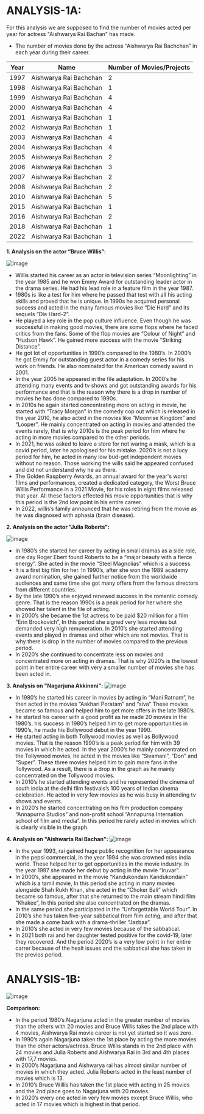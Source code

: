 # **ANALYSIS-1A:**
For this analysis we are supposed to find the number of movies acted per year for actress  "Aishwarya Rai Bachan" has made.
* The number of movies done by the actress “Aishwarya Rai Bachchan” in each year during
their career.


| Year | Name                     | Number of Movies/Projects |
|------|--------------------------|---------------------------|
| 1997 | Aishwarya Rai Bachchan   | 2                         |
| 1998 | Aishwarya Rai Bachchan   | 1                         |
| 1999 | Aishwarya Rai Bachchan   | 4                         |
| 2000 | Aishwarya Rai Bachchan   | 4                         |
| 2001 | Aishwarya Rai Bachchan   | 1                         |
| 2002 | Aishwarya Rai Bachchan   | 1                         |
| 2003 | Aishwarya Rai Bachchan   | 4                         |
| 2004 | Aishwarya Rai Bachchan   | 4                         |
| 2005 | Aishwarya Rai Bachchan   | 2                         |
| 2006 | Aishwarya Rai Bachchan   | 3                         |
| 2007 | Aishwarya Rai Bachchan   | 2                         |
| 2008 | Aishwarya Rai Bachchan   | 2                         |
| 2010 | Aishwarya Rai Bachchan   | 5                         |
| 2015 | Aishwarya Rai Bachchan   | 1                         |
| 2016 | Aishwarya Rai Bachchan   | 2                         |
| 2018 | Aishwarya Rai Bachchan   | 1                         |
| 2022 | Aishwarya Rai Bachchan   | 1                         |

**1. Analysis on the actor “Bruce Willis”:**

![image](https://github.com/saisanthosh1982/SQL-queries-on-IMDB-website/assets/158448930/4052ece8-653b-42cc-a8af-18b03a81a07b)

* Willis started his career as an actor in television series “Moonlighting” in the year 1985
and he won Emmy Award for outstanding leader actor in the drama series. He had his
lead role in a feature film in the year 1987.
* 1980s is like a test for him where he passed that test with all his acting skills and proved
that he is unique. In 1990s he acquired personal success and acted in the many famous
movies like “Die Hard” and its sequels “Die Hard-2”.
* He played a key role in the pop culture influence. Even though he was successful in
making good movies, there are some flops where he faced critics from the fans. Some
of the flop movies are “Colour of Night” and “Hudson Hawk”. He gained more success
with the movie “Striking Distance”.
* He got lot of opportunities in 1990’s compared to the 1980’s. In 2000’s he got Emmy
for outstanding guest actor in a comedy series for his work on friends. He also
nominated for the American comedy award in 2001.
* In the year 2005 he appeared in the file adaptation. In 2000’s he attending many events
and tv shows and got outstanding awards for his performance and that is the reason why
there is a drop in number of movies he has done compared to 1990s.
* In 2010s he again started concentrating more on acting in movie, he started with “Tracy
Morgan” in the comedy cop out which is released in the year 2010, he also acted in the
movies like “Moonrise Kingdom” and “Looper”. He mainly concentrated on acting in
movies and attended the events rarely, that is why 2010s is the peak period for him
where he acting in more movies compared to the other periods.
* In 2021, he was asked to leave a store for not waring a mask, which is a covid period,
later he apologised for his mistake. 2020’s is not a lucy period for him, he acted in many
low bud-get independent movies without no reason. Those working the wills said he
appeared confused and did not understand why he as there.
* The Golden Raspberry Awards, an annual award for the year's worst films and
performances, created a dedicated category, the Worst Bruce Willis Performance in a
2021 Movie, for his roles in eight films released that year. All these factors effected his
movie opportunities that is why this period is the 2nd low point in his entire career.
* In 2022, willis’s family announced that he was retiring from the movie as he was
diagnosed with aphasia (brain disease).

**2. Analysis on the actor "Julia Roberts":**

![image](https://github.com/saisanthosh1982/SQL-queries-on-IMDB-website/assets/158448930/1fbee89f-f225-40c3-bea8-da3a61a16600)

* In 1980’s she started her career by acting in small dramas as a side role, one day Roger
Ebert found Roberts to be a “major beauty with a fierce energy”. She acted in the movie
“Steel Magnolias” which is a success.
* It is a first big film for her. In 1990’s, after she won the 1989 academy award
nomination, she gained further notice from the worldwide audiences and same time she
got many offers from the famous directors from different countries.
* By the late 1990’s she enjoyed renewed success in the romantic comedy genre. That is
the reason 1990s is a peak period for her where she showed her talent in the file of
acting.
* In 2000’s she became the 1st actress to be paid $20 million for a film “Erin
Brockovich”, In this period she signed very less movies but demanded very high
remuneration. In 2010’s she started attending events and played in dramas and other
which are not movies. That is why there is drop in the number of movies compared to
the previous period.
* In 2020’s she continued to concentrate less on movies and concentrated more on acting
in dramas. That is why 2020’s is the lowest point in her entire career with very a smaller
number of movies she has been acted in.

**3. Analysis on "Nagarjuna Akkineni":**
![image](https://github.com/saisanthosh1982/SQL-queries-on-IMDB-website/assets/158448930/5e41e07c-556e-4019-b64e-3cdcf115c475)

* In 1980’s he started his career in movies by acting in “Mani Ratnam”, he then acted in
the movies “Aakhari Poratam” and “siva” These movies became so famous and helped
him to get more offers in the late 1980’s.
* he started his career with a good profit as he made 20 movies in the 1980’s. his success
in 1980’s helped him to get more opportunities in 1990’s, he made his Bollywood debut
in the year 1990.
* He started acting in both Tollywood movies as well as Bollywood movies. That is the
reason 1990’s is a peak period for him with 39 movies in which he acted. In the year
2000’s he mainly concentrated on the Tollywood movies, he acted in the movies like
“Sivamani”, “Don” and “Super”. These three movies helped him to gain more fans in
the Tollywood. As a result, there is a drop in the graph as he mainly concentrated on
the Tollywood movies.
* In 2010’s he started attending events and he represented the cinema of south india at
the delhi film festivals’s 100 years of Indian cinema celebration. He acted in very few
movies as he was busy in attending tv shows and events.
* In 2020’s he started concentrating on his film production company “Annapurna
Studios” and non-profit school “Annapurna Internation school of film and media”. In
this period he rarely acted in movies which is clearly visible in the graph.

**4. Analysis on "Aishwarta Rai Bachan":**
![image](https://github.com/saisanthosh1982/SQL-queries-on-IMDB-website/assets/158448930/00dbae20-f2ec-4e4c-800e-ccb0f9d3b738)

* In the year 1993, rai gained huge public recognition for her appearance in the pepsi
commercial, in the year 1994 she was crowned miss india world. These helped her to
get opportunities in the movie industry. In the year 1997 she made her debut by acting
in the movie “Iruvar”.
* In 2000’s, she appeared in the movie “Kandukondain Kandukondain” which is a tamil
movie, In this period she acting in many movies alongside Shah Rukh Khan, she acted
in the “Choker Bali” which became so famous, after that she returned to the main stream
hindi film “Khakee”, In this period she also concentrated on the dramas.
* In the same period she participated in the “Unforgettable World Tour”. In 2010’s she
has taken five-year sabbatical from film acting, and after that she made a come back
with a drama-thriller “Jazbaa”.
* In 2010’s she acted in very few movies because of the sabbatical.
* In 2021 both rai and her daughter tested positive for the covid-19, later they recovered.
And the period 2020’s is a very low point in her entire carrer because of the healt issues
and the sabbatical she has taken in the previos period.

# **ANALYSIS-1B:**

![image](https://github.com/saisanthosh1982/SQL-queries-on-IMDB-website/assets/158448930/a664e605-f026-4211-99e8-a1dcc6829b98)

**Comparison:**

* In the period 1980’s Nagarjuna acted in the greater number of movies than the others
with 20 movies and Bruce Willis takes the 2nd place with 4 movies, Aishwarya Rai
movie career is not yet started so it was zero.
* In 1990’s again Nagarjuna taken the 1st place by acting the more movies than the
other actors/actress. Bruce Willis stands in the 2nd place with 24 movies and Julia
Roberts and Aishwarya Rai in 3rd and 4th places with 17,7 movies.
* In 2000’s Nagarjuna and Aishwarya rai has almost similar number of movies in which
they acted. Julia Roberts acted in the least number of movies which is 13.
* In 2010’s Bruce Willis has taken the 1st place with acting in 25 movies and the 2nd
place goes to Nagarjuna with 20 movies.
* In 2020’s every one acted in very few movies except Bruce Willis, who acted in 17
movies which is highest in that period.


